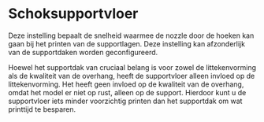 Schoksupportvloer
====
Deze instelling bepaalt de snelheid waarmee de nozzle door de hoeken kan gaan bij het printen van de supportlagen. Deze instelling kan afzonderlijk van de supportdaken worden geconfigureerd.

Hoewel het supportdak van cruciaal belang is voor zowel de littekenvorming als de kwaliteit van de overhang, heeft de supportvloer alleen invloed op de littekenvorming. Het heeft geen invloed op de kwaliteit van de overhang, omdat het model er niet op rust, alleen op de support. Hierdoor kunt u de supportvloer iets minder voorzichtig printen dan het supportdak om wat printtijd te besparen.